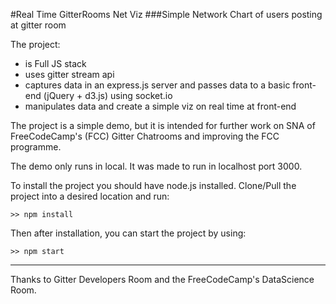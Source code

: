#Real Time GitterRooms Net Viz
###Simple Network Chart of users posting at gitter room

The project:
* is Full JS stack
* uses gitter stream api
* captures data in an express.js server and passes data to a basic front-end (jQuery + d3.js) using socket.io
* manipulates data and create a simple viz on real time at front-end

The project is a simple demo, but it is intended for further work on SNA of FreeCodeCamp's (FCC) Gitter Chatrooms and improving the FCC programme.

The demo only runs in local. It was made to run in localhost port 3000.

To install the project you should have node.js installed. Clone/Pull the project into a desired location and run:
```
>> npm install
```
Then after installation, you can start the project by using:
```
>> npm start
```

---

Thanks to Gitter Developers Room and the FreeCodeCamp's DataScience Room.